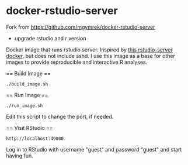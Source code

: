 docker-rstudio-server
=====================

Fork from https://github.com/mgymrek/docker-rstudio-server
* upgrade rstudio and r version

Docker image that runs rstudio server. Inspired by [this rstudio-server docker](https://registry.hub.docker.com/u/angelrr7702/rstudio), but does not include sshd. I use this image as a base for other images to provide reproducible and interactive R analyses.

== Build Image ==

```
./build_image.sh
```

== Run Image ==

```
./run_image.sh
```

Edit this script to change the port, if needed.

== Visit RStudio ==

```
http://localhost:49000
```

Log in to RStudio with username "guest" and password "guest" and start having fun.
